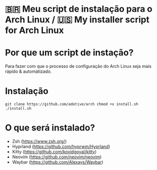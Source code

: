 # 🇧🇷 Meu script de instalação para o Arch Linux / 🇺🇸 My installer script for Arch Linux

# Por que um script de instação?
Para fazer com que o processo de configuração do Arch Linux seja mais rápido & automátizado.

# Instalação
``git clone https://github.com/adotive/arch
chmod +x install.sh
./install.sh``

# O que será instalado?
- Zsh (https://www.zsh.org/)
- Hyprland (https://github.com/hyprwm/Hyprland)
- Kitty (https://github.com/kovidgoyal/kitty)
- Neovim (https://github.com/neovim/neovim)
- Waybar (https://github.com/Alexays/Waybar)
